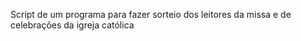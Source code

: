 Script de um programa para fazer sorteio dos leitores da missa e de celebrações da igreja católica 
